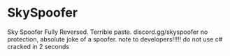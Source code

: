 # SkySpoofer
Sky Spoofer Fully Reversed. Terrible paste. 
discord.gg/skyspoofer
no protection, absolute joke of a spoofer.
note to developers!!!!! do not use c# 
cracked in 2 seconds
